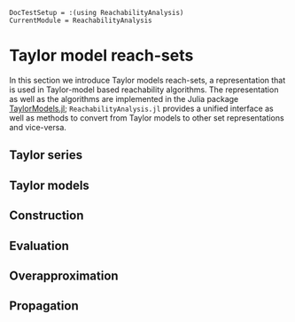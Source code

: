 ```@meta
DocTestSetup = :(using ReachabilityAnalysis)
CurrentModule = ReachabilityAnalysis
```

# Taylor model reach-sets

In this section we introduce Taylor models reach-sets, a representation that is used in Taylor-model based reachability algorithms.
The representation as well as the algorithms are implemented in the Julia package [TaylorModels.jl](https://github.com/JuliaIntervals/TaylorModels.jl);
`ReachabilityAnalysis.jl` provides a unified interface as well as methods to convert from Taylor models to other set representations and vice-versa.

## Taylor series


## Taylor models


## Construction


## Evaluation


## Overapproximation


## Propagation
